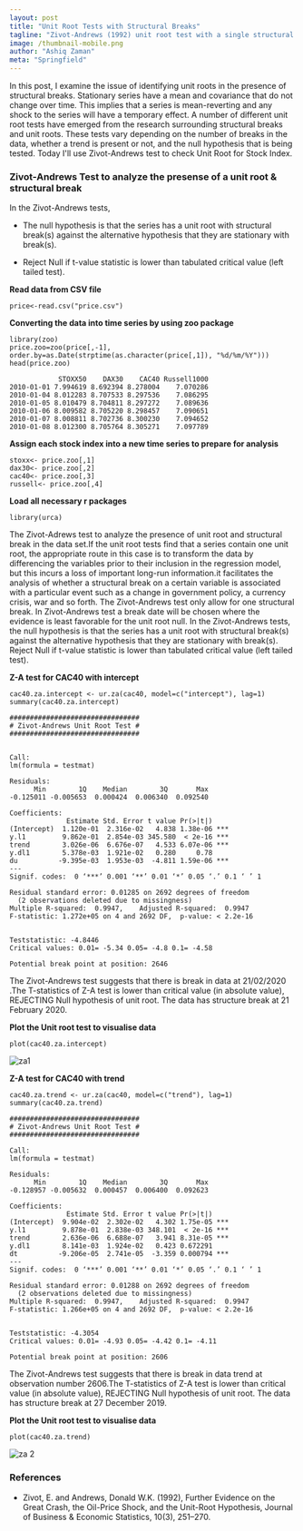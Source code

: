 ```yaml
---
layout: post
title: "Unit Root Tests with Structural Breaks"
tagline: "Zivot-Andrews (1992) unit root test with a single structural break: An investigation on Stock Market data with R"
image: /thumbnail-mobile.png
author: "Ashiq Zaman"
meta: "Springfield"
---
```

In this post, I examine the issue of identifying unit roots in the presence of structural breaks. Stationary series have a mean and covariance that do not change over time. This implies that a series is mean-reverting and any shock to the series will have a temporary effect. A number of different unit root tests have emerged from the research surrounding structural breaks and unit roots. These tests vary depending on the number of breaks in the data, whether a trend is present or not, and the null hypothesis that is being tested. Today I'll use Zivot-Andrews test to check Unit Root for Stock Index.

### Zivot-Andrews Test to analyze the presense of a unit root & structural break

In the Zivot-Andrews tests, 

* The null hypothesis is that the series has a unit root with structural break(s) against the alternative hypothesis that they are stationary with break(s). 

 * Reject Null if t-value statistic is lower than tabulated critical value (left tailed test).


**Read data from CSV file**

```{r}
price<-read.csv("price.csv")
```

**Converting the data into time series by using zoo package**

```{r}
library(zoo)
price.zoo=zoo(price[,-1], order.by=as.Date(strptime(as.character(price[,1]), "%d/%m/%Y")))
head(price.zoo)

            STOXX50    DAX30    CAC40 Russell1000
2010-01-01 7.994619 8.692394 8.278004    7.070286
2010-01-04 8.012283 8.707533 8.297536    7.086295
2010-01-05 8.010479 8.704811 8.297272    7.089636
2010-01-06 8.009582 8.705220 8.298457    7.090651
2010-01-07 8.008811 8.702736 8.300230    7.094652
2010-01-08 8.012300 8.705764 8.305271    7.097789
```

**Assign each stock index into a new time series to prepare for analysis**

```{r}
stoxx<- price.zoo[,1]
dax30<- price.zoo[,2]
cac40<- price.zoo[,3]
russell<- price.zoo[,4]
```

**Load all necessary r packages**

```{r}
library(urca)
```

The Zivot-Adrews test to analyze the presence of unit root and structural break in the data set.If the unit root tests find that a series contain one unit root, the appropriate route in this case is to transform the data by differencing the variables prior to their inclusion in the regression model, but this incurs a loss of important long-run information.it facilitates the analysis of whether a structural break on a certain variable is associated with a particular event such as a change in government policy, a currency crisis, war and so forth. The Zivot-Andrews test only allow for one structural break. In Zivot-Andrews test a break date will be chosen where the evidence is least favorable for the unit root null. In the Zivot-Andrews tests, the null hypothesis is that the series has a unit root with structural break(s) against the alternative hypothesis that they are stationary with break(s). Reject Null if t-value statistic is lower than tabulated critical value (left tailed test).

**Z-A test for CAC40 with intercept**

```{r}
cac40.za.intercept <- ur.za(cac40, model=c("intercept"), lag=1)
summary(cac40.za.intercept)

################################ 
# Zivot-Andrews Unit Root Test # 
################################ 


Call:
lm(formula = testmat)

Residuals:
      Min        1Q    Median        3Q       Max 
-0.125011 -0.005653  0.000424  0.006340  0.092540 

Coefficients:
              Estimate Std. Error t value Pr(>|t|)    
(Intercept)  1.120e-01  2.316e-02   4.838 1.38e-06 ***
y.l1         9.862e-01  2.854e-03 345.580  < 2e-16 ***
trend        3.026e-06  6.676e-07   4.533 6.07e-06 ***
y.dl1        5.378e-03  1.921e-02   0.280     0.78    
du          -9.395e-03  1.953e-03  -4.811 1.59e-06 ***
---
Signif. codes:  0 ‘***’ 0.001 ‘**’ 0.01 ‘*’ 0.05 ‘.’ 0.1 ‘ ’ 1

Residual standard error: 0.01285 on 2692 degrees of freedom
  (2 observations deleted due to missingness)
Multiple R-squared:  0.9947,	Adjusted R-squared:  0.9947 
F-statistic: 1.272e+05 on 4 and 2692 DF,  p-value: < 2.2e-16


Teststatistic: -4.8446 
Critical values: 0.01= -5.34 0.05= -4.8 0.1= -4.58 

Potential break point at position: 2646 
```

The Zivot-Andrews test suggests that there is break in data at 21/02/2020 .The T-statistics of Z-A test is lower than critical value (in absolute value), REJECTING Null hypothesis of unit root. The data has structure break at 21 February 2020.

**Plot the Unit root test to visualise data**

```{r}
plot(cac40.za.intercept)
```

![za1](https://user-images.githubusercontent.com/47462688/82130084-fdc03000-97bf-11ea-8522-01cf195b5917.JPG)

**Z-A test for CAC40 with trend**

```{r}
cac40.za.trend <- ur.za(cac40, model=c("trend"), lag=1)
summary(cac40.za.trend)

################################ 
# Zivot-Andrews Unit Root Test # 
################################ 

Call:
lm(formula = testmat)

Residuals:
      Min        1Q    Median        3Q       Max 
-0.128957 -0.005632  0.000457  0.006400  0.092623 

Coefficients:
              Estimate Std. Error t value Pr(>|t|)    
(Intercept)  9.904e-02  2.302e-02   4.302 1.75e-05 ***
y.l1         9.878e-01  2.838e-03 348.101  < 2e-16 ***
trend        2.636e-06  6.688e-07   3.941 8.31e-05 ***
y.dl1        8.141e-03  1.924e-02   0.423 0.672291    
dt          -9.206e-05  2.741e-05  -3.359 0.000794 ***
---
Signif. codes:  0 ‘***’ 0.001 ‘**’ 0.01 ‘*’ 0.05 ‘.’ 0.1 ‘ ’ 1

Residual standard error: 0.01288 on 2692 degrees of freedom
  (2 observations deleted due to missingness)
Multiple R-squared:  0.9947,	Adjusted R-squared:  0.9947 
F-statistic: 1.266e+05 on 4 and 2692 DF,  p-value: < 2.2e-16


Teststatistic: -4.3054 
Critical values: 0.01= -4.93 0.05= -4.42 0.1= -4.11 

Potential break point at position: 2606 

```

The Zivot-Andrews test suggests that there is break in data trend at observation number 2606.The T-statistics of Z-A test is lower than critical value (in absolute value), REJECTING Null hypothesis of unit root. The data has structure break at 27 December 2019.

**Plot the Unit root test to visualise data**

```{r}
plot(cac40.za.trend)
```

![za 2](https://user-images.githubusercontent.com/47462688/82130101-1cbec200-97c0-11ea-8ed4-03bdb5e0ddd2.JPG)


### References

* Zivot, E. and Andrews, Donald W.K. (1992), Further Evidence on the Great Crash, the Oil-Price Shock, and the Unit-Root Hypothesis, Journal of Business \& Economic Statistics, 10(3), 251–270.

